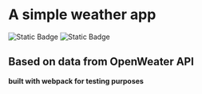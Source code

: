 # A simple weather app 

![Static Badge](https://img.shields.io/badge/Webpack-label?logo=Webpack&label=Bundler&color=%236f0ec9) ![Static Badge](https://img.shields.io/badge/OpenWeather-label?label=API)




## Based on data from OpenWeater API

**built with webpack for testing purposes**